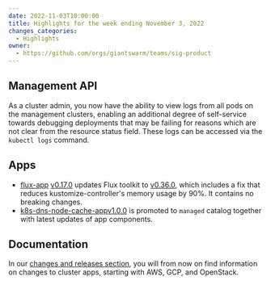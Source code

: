 ```yaml
---
date: 2022-11-03T10:00:00
title: Highlights for the week ending November 3, 2022
changes_categories:
  - Highlights
owner:
  - https://github.com/orgs/giantswarm/teams/sig-product
---
```


## Management API

As a cluster admin, you now have the ability to view logs from all pods on the management clusters, enabling an additional degree of self-service towards debugging deployments that may be failing for reasons which are not clear from the resource status field. These logs can be accessed via the `kubectl logs` command.

## Apps

- [flux-app](https://github.com/giantswarm/flux-app) [v0.17.0](https://github.com/giantswarm/flux-app/releases/tag/v0.17.0) updates Flux toolkit to [v0.36.0](https://github.com/fluxcd/flux2/releases/tag/v0.36.0), which includes a fix that reduces kustomize-controller's memory usage by 90%. It contains no breaking changes.
- [k8s-dns-node-cache-app](https://github.com/giantswarm/k8s-dns-node-cache-app)[v1.0.0](https://github.com/giantswarm/k8s-dns-node-cache-app/releases/tag/v1.0.0) is promoted to `managed` catalog together with latest updates of app components.

## Documentation

In our [changes and releases section](https://docs.giantswarm.io/changes/), you will from now on find information on changes to cluster apps, starting with AWS, GCP, and OpenStack.
